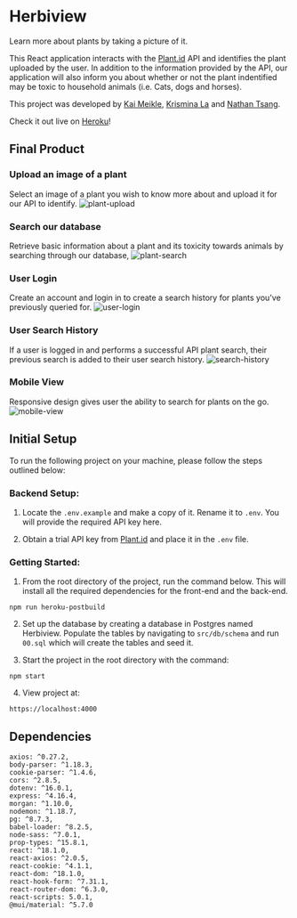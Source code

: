 # Herbiview

Learn more about plants by taking a picture of it.

This React application interacts with the [Plant.id](https://plant.id/) API and identifies the plant uploaded by the user. In addition to the information provided by the API, our application will also inform you about whether or not the plant indentified may be toxic to household animals (i.e. Cats, dogs and horses).

This project was developed by [Kai Meikle](https://github.com/kai-commits), [Krismina La](https://github.com/arismink) and [Nathan Tsang](https://github.com/nathan-ts).

Check it out live on [Heroku](https://herbiview.herokuapp.com/)!

## Final Product

### Upload an image of a plant
Select an image of a plant you wish to know more about and upload it for our API to identify.
![plant-upload](https://github.com/arismink/herbiview/blob/main/client/docs/uploads/plant-upload.gif)

### Search our database
Retrieve basic information about a plant and its toxicity towards animals by searching through our database,
![plant-search](https://github.com/arismink/herbiview/blob/main/client/docs/uploads/plant%20search.gif)

### User Login
Create an account and login in to create a search history for plants you've previously queried for.
![user-login](https://github.com/arismink/herbiview/blob/main/client/docs/uploads/user-login.gif)

### User Search History
If a user is logged in and performs a successful API plant search, their previous search is added to their user search history.
![search-history](https://github.com/arismink/herbiview/blob/main/client/docs/uploads/user-search%20history.gif)

### Mobile View
Responsive design gives user the ability to search for plants on the go.
![mobile-view](https://github.com/arismink/herbiview/blob/main/client/docs/uploads/mobile-view.gif)

## Initial Setup

To run the following project on your machine, please follow the steps outlined below:

### Backend Setup:

1. Locate the `.env.example` and make a copy of it. Rename it to `.env`.  You will provide the required API key here.

2. Obtain a trial API key from [Plant.id](https://web.plant.id/api-access-request/) and place it in the `.env` file.

### Getting Started:

1. From the root directory of the project, run the command below. This will install all the required dependencies for the front-end and the back-end.
```
npm run heroku-postbuild
```

2. Set up the database by creating a database in Postgres named Herbiview. Populate the tables by navigating to `src/db/schema` and run `00.sql` which will create the tables and seed it.


3. Start the project in the root directory with the command:
```
npm start
```

4. View project at:
```
https://localhost:4000
```


## Dependencies
    axios: ^0.27.2,
    body-parser: ^1.18.3,
    cookie-parser: ^1.4.6,
    cors: ^2.8.5,
    dotenv: ^16.0.1,
    express: ^4.16.4,
    morgan: ^1.10.0,
    nodemon: ^1.18.7,
    pg: ^8.7.3,
    babel-loader: ^8.2.5,
    node-sass: ^7.0.1,
    prop-types: ^15.8.1,
    react: ^18.1.0,
    react-axios: ^2.0.5,
    react-cookie: ^4.1.1,
    react-dom: ^18.1.0,
    react-hook-form: ^7.31.1,
    react-router-dom: ^6.3.0,
    react-scripts: 5.0.1,
    @mui/material: ^5.7.0
